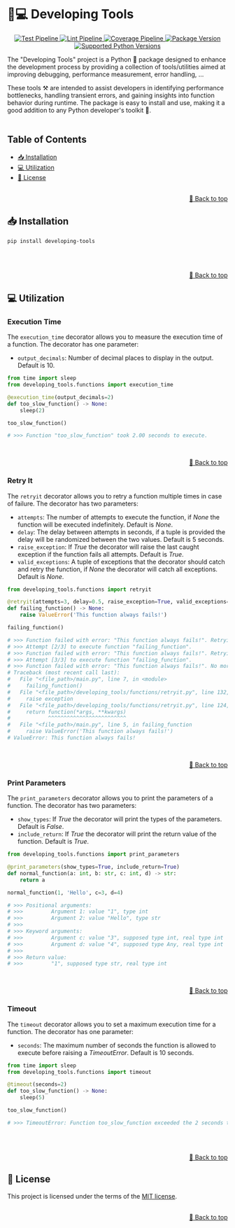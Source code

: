 <a name="readme-top"></a>

# 🐣💻 Developing Tools
<p align="center">
    <a href="https://github.com/adriamontoto/developing-tools/actions/workflows/test.yaml?event=push&branch=master" target="_blank">
        <img src="https://github.com/adriamontoto/developing-tools/actions/workflows/test.yaml/badge.svg?event=push&branch=master" alt="Test Pipeline">
    </a>
    <a href="https://github.com/adriamontoto/developing-tools/actions/workflows/lint.yaml?event=push&branch=master" target="_blank">
        <img src="https://github.com/adriamontoto/developing-tools/actions/workflows/lint.yaml/badge.svg?event=push&branch=master" alt="Lint Pipeline">
    </a>
        <a href="https://coverage-badge.samuelcolvin.workers.dev/redirect/adriamontoto/developing-tools" target="_blank">
        <img src="https://coverage-badge.samuelcolvin.workers.dev/adriamontoto/developing-tools.svg" alt="Coverage Pipeline">
    </a>
    <a href="https://pypi.org/project/developing-tools" target="_blank">
        <img src="https://img.shields.io/pypi/v/developing-tools?color=%2334D058&label=pypi%20package" alt="Package Version">
    </a>
    <a href="https://pypi.org/project/developing-tools/" target="_blank">
        <img src="https://img.shields.io/pypi/pyversions/developing-tools.svg?color=%2334D058" alt="Supported Python Versions">
    </a>
</p>

The "Developing Tools" project is a Python 🐍 package designed to enhance the development process by providing a collection of tools/utilities aimed at improving debugging, performance measurement, error handling, ...

These tools ⚒️ are intended to assist developers in identifying performance bottlenecks, handling transient errors, and gaining insights into function behavior during runtime. The package is easy to install and use, making it a good addition to any Python developer's toolkit 🚀.
<br><br>


## Table of Contents
- [📥 Installation](#installation)
- [💻 Utilization](#utilization)
- [🔑 License](#license)
<br><br>

<p align="right">
    <a href="#readme-top">🔼 Back to top</a>
</p>



<a name="installation"></a>
## 📥 Installation
```bash
pip install developing-tools
```
<br><br>

<p align="right">
    <a href="#readme-top">🔼 Back to top</a>
</p>



<a name="utilization"></a>
## 💻 Utilization
### Execution Time
The `execution_time` decorator allows you to measure the execution time of a function. The decorator has one parameter:

- `output_decimals`: Number of decimal places to display in the output. Default is 10.

```python
from time import sleep
from developing_tools.functions import execution_time

@execution_time(output_decimals=2)
def too_slow_function() -> None:
    sleep(2)

too_slow_function()

# >>> Function "too_slow_function" took 2.00 seconds to execute.
```
<br>

<p align="right">
    <a href="#readme-top">🔼 Back to top</a>
</p>

### Retry It
The `retryit` decorator allows you to retry a function multiple times in case of failure. The decorator has two parameters:

- `attempts`: The number of attempts to execute the function, if _None_ the function will be executed indefinitely. Default is _None_.
- `delay`: The delay between attempts in seconds, if a tuple is provided the delay will be randomized between the two values. Default is 5 seconds.
- `raise_exception`: If _True_ the decorator will raise the last caught exception if the function fails all attempts. Default is _True_.
- `valid_exceptions`: A tuple of exceptions that the decorator should catch and retry the function, if _None_ the decorator will catch all exceptions. Default is _None_.

```python
from developing_tools.functions import retryit

@retryit(attempts=3, delay=0.5, raise_exception=True, valid_exceptions=(ValueError,))
def failing_function() -> None:
    raise ValueError('This function always fails!')

failing_function()

# >>> Function failed with error: "This function always fails!". Retrying in 0.50 seconds ...
# >>> Attempt [2/3] to execute function "failing_function".
# >>> Function failed with error: "This function always fails!". Retrying in 0.50 seconds ...
# >>> Attempt [3/3] to execute function "failing_function".
# >>> Function failed with error: "This function always fails!". No more attempts.
# Traceback (most recent call last):
#   File "<file_path>/main.py", line 7, in <module>
#     failing_function()
#   File "<file_path>/developing_tools/functions/retryit.py", line 132, in wrapper
#     raise exception
#   File "<file_path>/developing_tools/functions/retryit.py", line 124, in wrapper
#     return function(*args, **kwargs)
#            ^^^^^^^^^^^^^^^^^^^^^^^^^
#   File "<file_path>/main.py", line 5, in failing_function
#     raise ValueError('This function always fails!')
# ValueError: This function always fails!
```
<br>

<p align="right">
    <a href="#readme-top">🔼 Back to top</a>
</p>


### Print Parameters
The `print_parameters` decorator allows you to print the parameters of a function. The decorator has two parameters:

- `show_types`: If _True_ the decorator will print the types of the parameters. Default is _False_.
- `include_return`: If _True_ the decorator will print the return value of the function. Default is _True_.

```python
from developing_tools.functions import print_parameters

@print_parameters(show_types=True, include_return=True)
def normal_function(a: int, b: str, c: int, d) -> str:
    return a

normal_function(1, 'Hello', c=3, d=4)

# >>> Positional arguments:
# >>>         Argument 1: value "1", type int
# >>>         Argument 2: value "Hello", type str
# >>>
# >>> Keyword arguments:
# >>>         Argument c: value "3", supposed type int, real type int
# >>>         Argument d: value "4", supposed type Any, real type int
# >>>
# >>> Return value:
# >>>         "1", supposed type str, real type int
```
<br>

<p align="right">
    <a href="#readme-top">🔼 Back to top</a>
</p>

### Timeout
The `timeout` decorator allows you to set a maximum execution time for a function. The decorator has one parameter:

- `seconds`: The maximum number of seconds the function is allowed to execute before raising a _TimeoutError_. Default is 10 seconds.

```python
from time import sleep
from developing_tools.functions import timeout

@timeout(seconds=2)
def too_slow_function() -> None:
    sleep(5)

too_slow_function()

# >>> TimeoutError: Function too_slow_function exceeded the 2 seconds timeout.
```
<br><br>

<p align="right">
    <a href="#readme-top">🔼 Back to top</a>
</p>


<a name="license"></a>
## 🔑 License
This project is licensed under the terms of the [MIT license](https://choosealicense.com/licenses/mit/).
<br><br>

<p align="right">
    <a href="#readme-top">🔼 Back to top</a>
</p>
